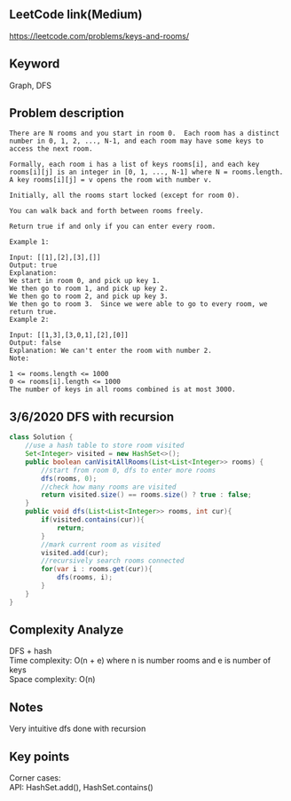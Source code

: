 ## LeetCode link(Medium)
https://leetcode.com/problems/keys-and-rooms/

## Keyword
Graph, DFS

## Problem description
```
There are N rooms and you start in room 0.  Each room has a distinct number in 0, 1, 2, ..., N-1, and each room may have some keys to access the next room. 

Formally, each room i has a list of keys rooms[i], and each key rooms[i][j] is an integer in [0, 1, ..., N-1] where N = rooms.length.  A key rooms[i][j] = v opens the room with number v.

Initially, all the rooms start locked (except for room 0). 

You can walk back and forth between rooms freely.

Return true if and only if you can enter every room.

Example 1:

Input: [[1],[2],[3],[]]
Output: true
Explanation:  
We start in room 0, and pick up key 1.
We then go to room 1, and pick up key 2.
We then go to room 2, and pick up key 3.
We then go to room 3.  Since we were able to go to every room, we return true.
Example 2:

Input: [[1,3],[3,0,1],[2],[0]]
Output: false
Explanation: We can't enter the room with number 2.
Note:

1 <= rooms.length <= 1000
0 <= rooms[i].length <= 1000
The number of keys in all rooms combined is at most 3000.
```
## 3/6/2020 DFS with recursion

```java
class Solution {
    //use a hash table to store room visited
    Set<Integer> visited = new HashSet<>();
    public boolean canVisitAllRooms(List<List<Integer>> rooms) {
        //start from room 0, dfs to enter more rooms
        dfs(rooms, 0);
        //check how many rooms are visited
        return visited.size() == rooms.size() ? true : false;
    }
    public void dfs(List<List<Integer>> rooms, int cur){
        if(visited.contains(cur)){
            return;
        }
        //mark current room as visited
        visited.add(cur);
        //recursively search rooms connected
        for(var i : rooms.get(cur)){
            dfs(rooms, i);
        }
    }
}
```

## Complexity Analyze
DFS + hash\
Time complexity: O(n + e) where n is number rooms and e is number of keys\
Space complexity: O(n)

## Notes
Very intuitive dfs done with recursion

## Key points
Corner cases:\
API: HashSet.add(), HashSet.contains()